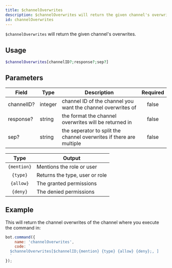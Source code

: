 ```yaml
---
title: $channelOverwrites
description: $channelOverwrites will return the given channel's overwrites.
id: channelOverwrites
---
```


`$channelOverwrites` will return the given channel's overwrites.

## Usage

```php
$channelOverwrites[channelID?;response?;sep?]
```

## Parameters

| Field      | Type    | Description                                                         | Required |
|------------|---------|---------------------------------------------------------------------|:--------:|
| channelID? | integer | channel ID of the channel you want the channel overwrites of        |  false   |
| response?  | string  | the format the channel overwrites will be returned in               |  false   |
| sep?       | string  | the seperator to split the channel overwrites if there are multiple |  false   |

|    Type     | Output                         |
|:-----------:|--------------------------------|
| `{mention}` | Mentions the role or user      |
|  `{type}`   | Returns the type, user or role |
|  `{allow}`  | The granted permissions        |
|  `{deny}`   | The denied permissions         |

## Example

This will return the channel overwrites of the channel where you execute the command in:

```javascript
bot.command({
    name: 'channelOverwrites',
    code: `
  $channelOverwrites[$channelID;{mention} {type} {allow} {deny};, ]
  `
});
```
